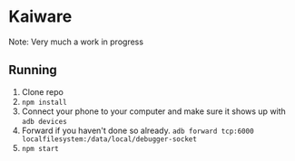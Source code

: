 # Kaiware

Note: Very much a work in progress

## Running

1. Clone repo
2. `npm install`
3. Connect your phone to your computer and make sure it shows up with `adb devices`
4. Forward if you haven't done so already. `adb forward tcp:6000 localfilesystem:/data/local/debugger-socket`
5. `npm start`

